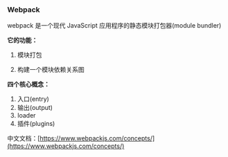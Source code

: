 ### Webpack

webpack 是一个现代 JavaScript 应用程序的静态模块打包器\(module bundler\)

**它的功能：**

1. 模块打包

2. 构建一个模块依赖关系图



**四个核心概念：**

1. 入口\(entry\)
2. 输出\(output\)
3. loader
4. 插件\(plugins\)

中文文档：[https://www.webpackjs.com/concepts/](https://www.webpackjs.com/concepts/)

